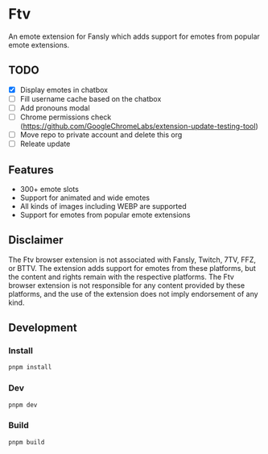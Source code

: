 # Ftv

An emote extension for Fansly which adds support for emotes from popular emote extensions.

## TODO

- [x] Display emotes in chatbox
- [ ] Fill username cache based on the chatbox
- [ ] Add pronouns modal
- [ ] Chrome permissions check (https://github.com/GoogleChromeLabs/extension-update-testing-tool)
- [ ] Move repo to private account and delete this org
- [ ] Releate update

## Features

- 300+ emote slots
- Support for animated and wide emotes
- All kinds of images including WEBP are supported
- Support for emotes from popular emote extensions

## Disclaimer

The Ftv browser extension is not associated with Fansly, Twitch, 7TV, FFZ, or BTTV. The extension adds support for emotes from these platforms, but the content and rights remain with the respective platforms. The Ftv browser extension is not responsible for any content provided by these platforms, and the use of the extension does not imply endorsement of any kind.

## Development

### Install

```bash
pnpm install
```

### Dev

```bash
pnpm dev
```

### Build

```bash
pnpm build
```
